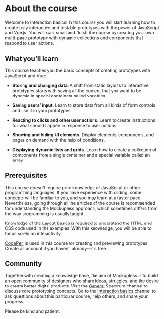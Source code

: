 # About the course

Welcome to Interaction basics! In this course you will start learning how to create truly interactive and testable prototypes with the power of JavaScript and Vue.js. You will start small and finish the course by creating your own multi-page prototype with dynamic collections and components that respond to user actions.
<!-- todo: link: maybe to About section explaining why particular technologies have been chosen -->


## What you’ll learn

This course teaches you the basic concepts of creating prototypes with JavaScript and Vue:

- **Storing and changing data**. A shift from static layouts to interactive prototypes starts with saving all the content that you want to be dynamic in special containers called variables.

- **Saving users’ input**. Learn to store data from all kinds of form controls and use it in your prototypes. 

- **Reacting to clicks and other user actions**. Learn to create instructions for what should happen in response to user actions.

- **Showing and hiding UI elements**. Display elements, components, and pages on demand with the help of conditions.

- **Displaying dynamic lists and grids**. Learn how to create a collection of components from a single container and a special variable called an array.

## Prerequisites

This course doesn't require prior knowledge of JavaScript or other programming languages. If you have experience with coding, some concepts will be familiar to you, and you may learn at a faster pace. Nevertheless, going through all the articles of the course is recommended for understanding the Mockupless approach, which sometimes differs from the way programming is usually taught.
<!-- todo: link: maybe to About section where approach is described and reasoning is provided -->

Knowledge of the [Layout basics](./../LayoutBasics/Intro/about.md) is required to understand the HTML and CSS code used in the examples. With this knowledge, you will be able to focus solely on interactivity.

[CodePen](https://codepen.io) is used in this course for creating and previewing prototypes. Create an account if you haven’t already—it’s free.

## Community

Together with creating a knowledge base, the aim of Mockupless is to build an open community of designers who share ideas, struggles, and the desire to create better digital products. Visit the [General](https://spectrum.chat/mockupless/general) Spectrum channel to discuss core prototyping concepts. Go to the [Interaction basics](https://spectrum.chat/mockupless/interactions-basics) channel to ask questions about this particular course, help others, and share your progress.

Please be kind and patient.